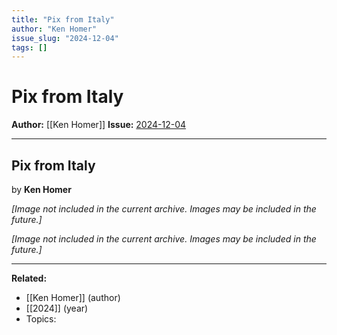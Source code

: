 ```yaml
---
title: "Pix from Italy"
author: "Ken Homer"
issue_slug: "2024-12-04"
tags: []
---
```


# Pix from Italy

**Author:** [[Ken Homer]]
**Issue:** [2024-12-04](https://plex.collectivesensecommons.org/2024-12-04/)

---

## Pix from Italy
by **Ken Homer**

*[Image not included in the current archive. Images may be included in the future.]*

*[Image not included in the current archive. Images may be included in the future.]*

---

**Related:**
- [[Ken Homer]] (author)
- [[2024]] (year)
- Topics: 

